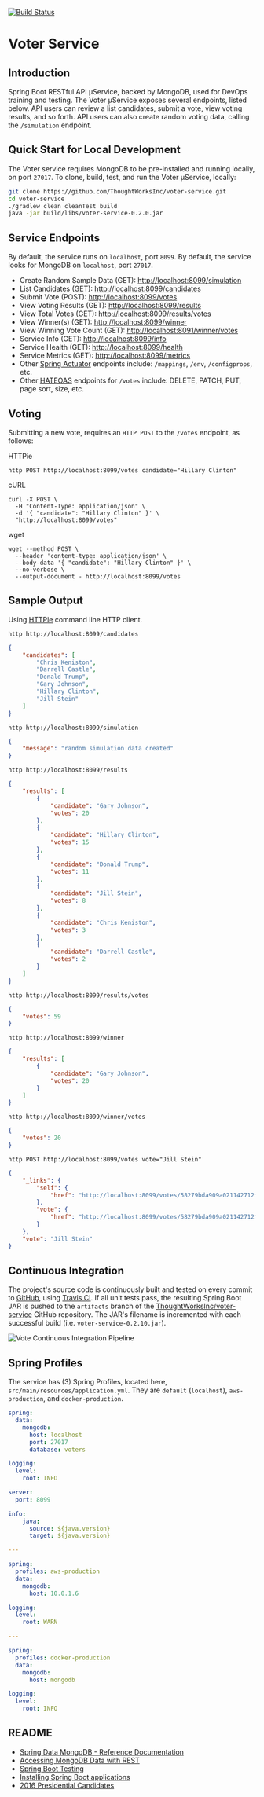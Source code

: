 [![Build Status](https://travis-ci.org/ThoughtWorksInc/voter-service.svg?branch=master)](https://travis-ci.org/ThoughtWorksInc/voter-service)

# Voter Service

## Introduction

Spring Boot RESTful API µService, backed by MongoDB, used for DevOps training and testing. The Voter µService exposes several endpoints, listed below. API users can review a list candidates, submit a vote, view voting results, and so forth. API users can also create random voting data, calling the `/simulation` endpoint.

## Quick Start for Local Development

The Voter service requires MongoDB to be pre-installed and running locally, on port `27017`. To clone, build, test, and run the Voter µService, locally:

```bash
git clone https://github.com/ThoughtWorksInc/voter-service.git
cd voter-service
./gradlew clean cleanTest build
java -jar build/libs/voter-service-0.2.0.jar
```

## Service Endpoints

By default, the service runs on `localhost`, port `8099`. By default, the service looks for MongoDB on `localhost`, port `27017`.

- Create Random Sample Data (GET): <http://localhost:8099/simulation>
- List Candidates (GET): <http://localhost:8099/candidates>
- Submit Vote (POST): <http://localhost:8099/votes>
- View Voting Results (GET): <http://localhost:8099/results>
- View Total Votes (GET): <http://localhost:8099/results/votes>
- View Winner(s) (GET): <http://localhost:8099/winner>
- View Winning Vote Count (GET): <http://localhost:8091/winner/votes>
- Service Info (GET): <http://localhost:8099/info>
- Service Health (GET): <http://localhost:8099/health>
- Service Metrics (GET): <http://localhost:8099/metrics>
- Other [Spring Actuator](http://docs.spring.io/spring-boot/docs/current/reference/htmlsingle/#production-ready) endpoints include: `/mappings`, `/env`, `/configprops`, etc.
- Other [HATEOAS](https://spring.io/guides/gs/rest-hateoas) endpoints for `/votes` include: DELETE, PATCH, PUT, page sort, size, etc.

## Voting

Submitting a new vote, requires an `HTTP POST` to the `/votes` endpoint, as follows:

HTTPie

```text
http POST http://localhost:8099/votes candidate="Hillary Clinton"
```

cURL

```text
curl -X POST \
  -H "Content-Type: application/json" \
  -d '{ "candidate": "Hillary Clinton" }' \
  "http://localhost:8099/votes"
```

wget

```text
wget --method POST \
  --header 'content-type: application/json' \
  --body-data '{ "candidate": "Hillary Clinton" }' \
  --no-verbose \
  --output-document - http://localhost:8099/votes
```

## Sample Output

Using [HTTPie](https://httpie.org/) command line HTTP client.

`http http://localhost:8099/candidates`

```json
{
    "candidates": [
        "Chris Keniston",
        "Darrell Castle",
        "Donald Trump",
        "Gary Johnson",
        "Hillary Clinton",
        "Jill Stein"
    ]
}
```

`http http://localhost:8099/simulation`

```json
{
    "message": "random simulation data created"
}
```

`http http://localhost:8099/results`

```json
{
    "results": [
        {
            "candidate": "Gary Johnson",
            "votes": 20
        },
        {
            "candidate": "Hillary Clinton",
            "votes": 15
        },
        {
            "candidate": "Donald Trump",
            "votes": 11
        },
        {
            "candidate": "Jill Stein",
            "votes": 8
        },
        {
            "candidate": "Chris Keniston",
            "votes": 3
        },
        {
            "candidate": "Darrell Castle",
            "votes": 2
        }
    ]
}
```

`http http://localhost:8099/results/votes`

```json
{
    "votes": 59
}
```

`http http://localhost:8099/winner`

```json
{
    "results": [
        {
            "candidate": "Gary Johnson",
            "votes": 20
        }
    ]
}
```

`http http://localhost:8099/winner/votes`

```json
{
    "votes": 20
}
```

`http POST http://localhost:8099/votes vote="Jill Stein"`

```json
{
    "_links": {
        "self": {
            "href": "http://localhost:8099/votes/58279bda909a021142712fe7"
        },
        "vote": {
            "href": "http://localhost:8099/votes/58279bda909a021142712fe7"
        }
    },
    "vote": "Jill Stein"
}
```

## Continuous Integration

The project's source code is continuously built and tested on every commit to [GitHub](https://github.com/ThoughtWorksInc/voter-service), using [Travis CI](https://travis-ci.org/ThoughtWorksInc/voter-service). If all unit tests pass, the resulting Spring Boot JAR is pushed to the `artifacts` branch of the [ThoughtWorksInc/voter-service](https://github.com/ThoughtWorksInc/voter-service/tree/artifacts) GitHub repository. The JAR's filename is incremented with each successful build (i.e. `voter-service-0.2.10.jar`).

![Vote Continuous Integration Pipeline](Voter-CI.png)

## Spring Profiles

The service has (3) Spring Profiles, located here, `src/main/resources/application.yml`. They are `default` (`localhost`), `aws-production`, and `docker-production`.

```yaml
spring:
  data:
    mongodb:
      host: localhost
      port: 27017
      database: voters

logging:
  level:
    root: INFO

server:
  port: 8099

info:
    java:
      source: ${java.version}
      target: ${java.version}

---

spring:
  profiles: aws-production
  data:
    mongodb:
      host: 10.0.1.6

logging:
  level:
    root: WARN

---

spring:
  profiles: docker-production
  data:
    mongodb:
      host: mongodb

logging:
  level:
    root: INFO
```

## README

- [Spring Data MongoDB - Reference Documentation](http://docs.spring.io/spring-data/mongodb/docs/current/reference/html/)
- [Accessing MongoDB Data with REST](https://spring.io/guides/gs/accessing-mongodb-data-rest/)
- [Spring Boot Testing](http://docs.spring.io/spring-boot/docs/current/reference/htmlsingle/#boot-features-testing)
- [Installing Spring Boot applications](https://docs.spring.io/spring-boot/docs/current/reference/html/deployment-install.html#deployment-install)
- [2016 Presidential Candidates](http://www.politics1.com/p2016.htm)
